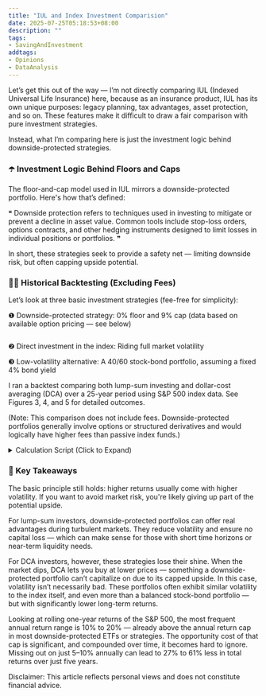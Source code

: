```yaml
---
title: "IUL and Index Investment Comparision"
date: 2025-07-25T05:18:53+08:00
description: ""
tags:
- SavingAndInvestment
addtags:
- Opinions
- DataAnalysis
---
```


Let’s get this out of the way — I’m not directly comparing IUL (Indexed Universal Life Insurance) here, because as an insurance product, IUL has its own unique purposes: legacy planning, tax advantages, asset protection, and so on. These features make it difficult to draw a fair comparison with pure investment strategies.

Instead, what I’m comparing here is just the investment logic behind downside-protected strategies.

### ☂️ Investment Logic Behind Floors and Caps

The floor-and-cap model used in IUL mirrors a downside-protected portfolio. Here's how that’s defined:

❝ Downside protection refers to techniques used in investing to mitigate or prevent a decline in asset value. Common tools include stop-loss orders, options contracts, and other hedging instruments designed to limit losses in individual positions or portfolios. ❞

In short, these strategies seek to provide a safety net — limiting downside risk, but often capping upside potential.


### ✍🏻 Historical Backtesting (Excluding Fees)

Let’s look at three basic investment strategies (fee-free for simplicity):

❶ Downside-protected strategy: 0% floor and 9% cap (data based on available option pricing — see below)

<div>
    <span class="image fit" style="max-width: 500px;"><img src="https://s3.ap-southeast-1.amazonaws.com/littlecheesecake.me/money.sense/iul-index-investment/iul-cap-examples.png" alt="" /></span>
</div>

❷ Direct investment in the index: Riding full market volatility

❸ Low-volatility alternative: A 40/60 stock-bond portfolio, assuming a fixed 4% bond yield

I ran a backtest comparing both lump-sum investing and dollar-cost averaging (DCA) over a 25-year period using S&P 500 index data. See Figures 3, 4, and 5 for detailed outcomes.

(Note: This comparison does not include fees. Downside-protected portfolios generally involve options or structured derivatives and would logically have higher fees than passive index funds.)

<details>
  <summary>Calculation Script (Click to Expand) </summary>
  
```python
import yfinance as yf
import pandas as pd
import numpy as np
import numpy_financial as npf
import matplotlib.pyplot as plt

# Parameters
ticker = 'SPY'
start_year = 2000
end_year = 2024

# Fetch SPY historical data
data = yf.download(ticker, start=f'{start_year}-01-01', end=f'{end_year+1}-01-01')
data = data['Close']['SPY'].resample('Y').last()  # Year-end adjusted close prices


def sp_500(init_amount, annual_investment):
    # Initialize tracking
    units_owned = init_amount / data[0]
    total_invested = init_amount
    portfolio_values = []
    prices = []
    
    for price in data:
        units_bought = annual_investment / price
        units_owned += units_bought
        total_invested += annual_investment
        portfolio_value = units_owned * price
        prices.append(price)
        portfolio_values.append(portfolio_value)
    
    cash_flows = [-annual_investment] * 25
    cash_flows[-1] += portfolio_values[-1]  # Final value added in last year

    # Calculate returns
    irr = npf.irr(cash_flows)
    returns = pd.Series(portfolio_values).pct_change().dropna()
    average_return = returns.mean() if math.isnan(irr) else irr
    volatility = returns.std()
    
    # Build result DataFrame
    df = pd.DataFrame({
        'Year': list(range(start_year, start_year + len(prices))),
        'SPY Price': prices,
        'Portfolio Value': portfolio_values
    })

    # Print results
    print(f"\nSummary for S&P 500 with {init_amount} initial investment and {annual_investment} annual investment:")
    print(f"Total Invested: ${total_invested:,.2f}")
    print(f"Final Portfolio Value: ${portfolio_values[-1]:,.2f}")
    print(f"Average Annual Return: {average_return:.2%}")
    print(f"Annual Volatility: {volatility:.2%}")

    return df


def downside_protected(init_amount, annual_investment):
    cap = 0.09
    floor = 0.00

    # Calculate actual yearly returns
    returns = data.pct_change().dropna()

    # Apply IUL-style return constraints
    capped_returns = returns.clip(lower=floor, upper=cap)
    
    # Simulate portfolio with yearly investment and capped returns
    portfolio_values = []
    current_value = init_amount
    total_invested = current_value
    
    for r in capped_returns:
        current_value = (current_value + annual_investment) * (1 + r)
        total_invested += annual_investment
        portfolio_values.append(current_value)
    
    # Add first year manually (no return applied yet)
    portfolio_values = [init_amount + annual_investment] + portfolio_values
    total_invested += annual_investment
    cash_flows = [-annual_investment] * 25
    cash_flows[-1] += portfolio_values[-1]  # Final value added in last year
    
    # Build DataFrame
    df = pd.DataFrame({
        'Year': list(range(start_year, end_year + 1)),
        'Capped Return': [0.0] + list(capped_returns),
        'Portfolio Value': portfolio_values
    })
    
    # Calculate stats
    irr = npf.irr(cash_flows)
    final_value = portfolio_values[-1]
    avg_return = capped_returns.mean() if math.isnan(irr) else irr
    volatility = pd.Series(portfolio_values).pct_change().std() if annual_investment > 0 else capped_returns.std()
    
    # Print results
    print(f"\nSummary for downside protected portfolio with {init_amount} initial investment and {annual_investment} annual investment:")
    print(f"Total Invested: ${total_invested:,.2f}")
    print(f"Final Portfolio Value: ${final_value:,.2f}")
    print(f"Average Annual Return (Effective): {avg_return:.2%}")
    print(f"Volatility (Effective): {volatility:.2%}")

    return df


def bond_balanced(init_amount, annual_investment):
    stock_ratio = 0.4
    bond_ratio = 1 - stock_ratio
    bond_return = 0.04  # 4% fixed annual return

    # Calculate SPY annual returns
    stock_returns = data.pct_change().dropna()
    
    # Initialize portfolio values
    total_invested = init_amount
    stock_value = total_invested * stock_ratio
    bond_value = total_invested * bond_ratio
    portfolio_values = []
    
    # Simulate year by year
    years = list(range(start_year, end_year + 1))
    portfolio_values.append(init_amount + annual_investment)  # Year 2000 (first investment)
    stock_value += annual_investment * stock_ratio
    bond_value += annual_investment * bond_ratio
    total_invested += annual_investment
    
    for r in stock_returns:
        # Apply returns
        stock_value *= (1 + r)
        bond_value *= (1 + bond_return)
        
        # Add new investment
        stock_value += annual_investment * stock_ratio
        bond_value += annual_investment * bond_ratio
        total_invested += annual_investment
    
        total_portfolio = stock_value + bond_value
        portfolio_values.append(total_portfolio)
    
    cash_flows = [-annual_investment] * 25
    cash_flows[-1] += portfolio_values[-1]  # Final value added in last year
    
    
    # Calculate stats
    irr = npf.irr(cash_flows)
    returns = pd.Series(portfolio_values).pct_change().dropna()
    average_return = returns.mean()
    volatility = returns.std() if math.isnan(irr) else irr
    
    # Build DataFrame
    df = pd.DataFrame({
        'Year': years,
        'Portfolio Value': portfolio_values
    })

    # Output
    print("\nSummary:")
    print(f"Total Invested: ${total_invested:,.2f}")
    print(f"Final Portfolio Value: ${portfolio_values[-1]:,.2f}")
    print(f"Average Annual Return: {average_return:.2%}")
    print(f"Annual Volatility: {volatility:.2%}")

    return df


def plog_data(title, df_sp500, df_downside_protected, df_bond_balanced):
    plt.figure(figsize=(10, 6))
    plt.title(title) 
    plt.xlabel("Year")
    plt.ylabel("Portfolio Value ($)")
    
    plt.grid(True)
    plt.tight_layout()
    
    plt.plot(df_sp500['Year'], df_sp500['Portfolio Value'], marker='o', label='S&P 500')
    plt.plot(df_downside_protected['Year'], df_downside_protected['Portfolio Value'], marker='x', label='Downside Protected')
    plt.plot(df_bond_balanced['Year'], df_bond_balanced['Portfolio Value'], marker='s', label='Bond Balanced')
    
    plt.legend(loc="upper left")
    plt.show()


# Calculate and Plot Lumpsum investment strategy:
plog_data("Lumpsum Investment Performance (2000-2024)", 
          sp_500(250_000, 0), 
          downside_protected(250_000, 0), 
          bond_balanced(250_000, 0))

# Calculate and Plot DCA investment strategy:
plog_data("DCA Investment Performance (2000-2024)", 
          sp_500(0, 10_000), 
          downside_protected(0, 10_000), 
          bond_balanced(0, 10_000))

```
</details>

<div>
    <span class="image fit" style="max-width: 500px;"><img src="https://s3.ap-southeast-1.amazonaws.com/littlecheesecake.me/money.sense/iul-index-investment/iul-sp-bond.png" alt="" /></span>
</div>

<div>
    <span class="image fit" style="max-width: 800px;"><img src="https://s3.ap-southeast-1.amazonaws.com/littlecheesecake.me/money.sense/iul-index-investment/sp_bond_protected_ls_compare_64.png" alt="" /></span>
</div>

<div>
    <span class="image fit" style="max-width: 800px;"><img src="https://s3.ap-southeast-1.amazonaws.com/littlecheesecake.me/money.sense/iul-index-investment/sp_bond_protected_dca_compare_64.png" alt="" /></span>
</div>

### 💭 Key Takeaways

The basic principle still holds: higher returns usually come with higher volatility. If you want to avoid market risk, you're likely giving up part of the potential upside.

For lump-sum investors, downside-protected portfolios can offer real advantages during turbulent markets. They reduce volatility and ensure no capital loss — which can make sense for those with short time horizons or near-term liquidity needs.

For DCA investors, however, these strategies lose their shine. When the market dips, DCA lets you buy at lower prices — something a downside-protected portfolio can’t capitalize on due to its capped upside. In this case, volatility isn’t necessarily bad. These portfolios often exhibit similar volatility to the index itself, and even more than a balanced stock-bond portfolio — but with significantly lower long-term returns.

Looking at rolling one-year returns of the S&P 500, the most frequent annual return range is 10% to 20% — already above the annual return cap in most downside-protected ETFs or strategies. The opportunity cost of that cap is significant, and compounded over time, it becomes hard to ignore. Missing out on just 5–10% annually can lead to 27% to 61% less in total returns over just five years.

Disclaimer: This article reflects personal views and does not constitute financial advice.

